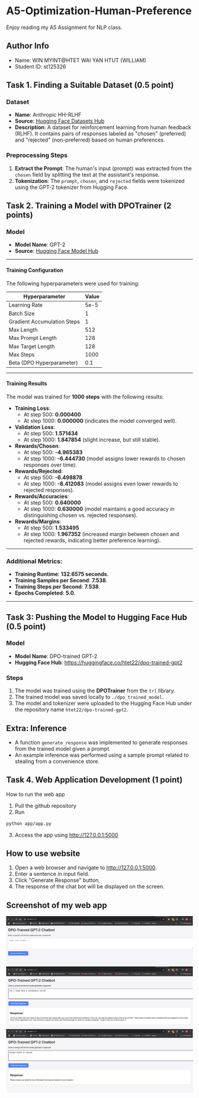 # A5-Optimization-Human-Preference
Enjoy reading my A5 Assignment for NLP class.

## Author Info
- Name: WIN MYINT@HTET WAI YAN HTUT (WILLIAM)
- Student ID: st125326

## Task 1. Finding a Suitable Dataset (0.5 point)

### Dataset
- **Name**: Anthropic HH-RLHF
- **Source**: [Hugging Face Datasets Hub](https://huggingface.co/datasets/Anthropic/hh-rlhf)
- **Description**: A dataset for reinforcement learning from human feedback (RLHF). It contains pairs of responses labeled as "chosen" (preferred) and "rejected" (non-preferred) based on human preferences.

### Preprocessing Steps
1. **Extract the Prompt**: The human's input (prompt) was extracted from the `chosen` field by splitting the text at the assistant's response.
2. **Tokenization**: The `prompt`, `chosen`, and `rejected` fields were tokenized using the GPT-2 tokenizer from Hugging Face.

## Task 2. Training a Model with DPOTrainer (2 points)

### Model
- **Model Name**: GPT-2
- **Source**: [Hugging Face Model Hub](https://huggingface.co/gpt2)

---

#### Training Configuration
The following hyperparameters were used for training:

| Hyperparameter                  | Value                     |
|---------------------------------|---------------------------|
| Learning Rate                   | 5e-5                      |
| Batch Size                      | 1                         |
| Gradient Accumulation Steps     | 1                         |
| Max Length                      | 512                       |
| Max Prompt Length               | 128                       |
| Max Target Length               | 128                       |
| Max Steps                       | 1000                      |
| Beta (DPO Hyperparameter)       | 0.1                       |

---

#### Training Results
The model was trained for **1000 steps** with the following results:

- **Training Loss**: 
  - At step 500: **0.000400**
  - At step 1000: **0.000000** (indicates the model converged well).
- **Validation Loss**: 
  - At step 500: **1.571434**
  - At step 1000: **1.847854** (slight increase, but still stable).
- **Rewards/Chosen**: 
  - At step 500: **-4.965383**
  - At step 1000: **-6.444730** (model assigns lower rewards to chosen responses over time).
- **Rewards/Rejected**: 
  - At step 500: **-6.498878**
  - At step 1000: **-8.412083** (model assigns even lower rewards to rejected responses).
- **Rewards/Accuracies**: 
  - At step 500: **0.640000**
  - At step 1000: **0.630000** (model maintains a good accuracy in distinguishing chosen vs. rejected responses).
- **Rewards/Margins**: 
  - At step 500: **1.533495**
  - At step 1000: **1.967352** (increased margin between chosen and rejected rewards, indicating better preference learning).
---

### Additional Metrics:
- **Training Runtime**: **132.6575 seconds**.
- **Training Samples per Second**: **7.538**.
- **Training Steps per Second**: **7.538**.
- **Epochs Completed**: **5.0**.

---

## Task 3: Pushing the Model to Hugging Face Hub (0.5 point)

### Model
- **Model Name**: DPO-trained GPT-2
- **Hugging Face Hub**: https://huggingface.co/htet22/dpo-trained-gpt2

### Steps
1. The model was trained using the **DPOTrainer** from the `trl` library.
2. The trained model was saved locally to `./dpo_trained_model`.
3. The model and tokenizer were uploaded to the Hugging Face Hub under the repository name `htet22/dpo-trained-gpt2`.

## Extra: Inference
- A function `generate_response` was implemented to generate responses from the trained model given a prompt.
- An example inference was performed using a sample prompt related to stealing from a convenience store.

## Task 4. Web Application Development (1 point)

How to run the web app
1. Pull the github repository
2. Run
```sh
python app/app.py
```
3. Access the app using http://127.0.0.1:5000

## How to use website
1. Open a web browser and navigate to http://127.0.0.1:5000.
2. Enter a sentence  in input field.
3. Click "Generate Response" button,
4. The response of the chat bot will be displayed on the screen.

## Screenshot of my web app
![Home Page](homepage.png)
![Pompt Ex 1](<Prompt 1.png>)
![Prompt Ex 2](<Prompt 2.png>)
